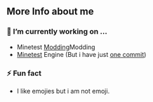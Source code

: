 ## More Info about me
### 🔭 I’m currently working on ...
 - Minetest [Modding](github.com/minetest-mods)Modding
 - [Minetest](github.com/minetest/minetest) Engine (But i have just [one commit](https://github.com/minetest/minetest/commit/abfea69e5f68c0f2c946bfcd4444f8cb32e781cf))
### ⚡ Fun fact
 - I like emojies but i am not emoji.

